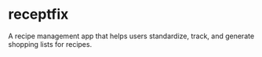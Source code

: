 # receptfix
A recipe management app that helps users standardize, track, and generate shopping lists for recipes.
